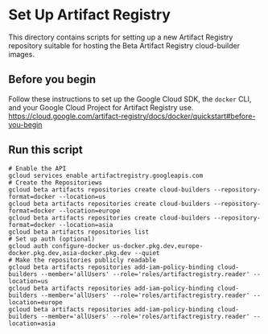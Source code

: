 # Set Up Artifact Registry

This directory contains scripts for setting up a new Artifact Registry repository suitable for hosting the Beta Artifact Registry cloud-builder images.

## Before you begin

Follow these instructions to set up the Google Cloud SDK, the `docker` CLI, and your Google Cloud Project for Artifact Registry use.
https://cloud.google.com/artifact-registry/docs/docker/quickstart#before-you-begin

## Run this script

```
# Enable the API
gcloud services enable artifactregistry.googleapis.com
# Create the Repositoriews
gcloud beta artifacts repositories create cloud-builders --repository-format=docker --location=us
gcloud beta artifacts repositories create cloud-builders --repository-format=docker --location=europe
gcloud beta artifacts repositories create cloud-builders --repository-format=docker --location=asia
gcloud beta artifacts repositories list
# Set up auth (optional)
gcloud auth configure-docker us-docker.pkg.dev,europe-docker.pkg.dev,asia-docker.pkg.dev --quiet
# Make the repositories publicly readable
gcloud beta artifacts repositories add-iam-policy-binding cloud-builders --member='allUsers' --role='roles/artifactregistry.reader' --location=us
gcloud beta artifacts repositories add-iam-policy-binding cloud-builders --member='allUsers' --role='roles/artifactregistry.reader' --location=europe
gcloud beta artifacts repositories add-iam-policy-binding cloud-builders --member='allUsers' --role='roles/artifactregistry.reader' --location=asia
```
